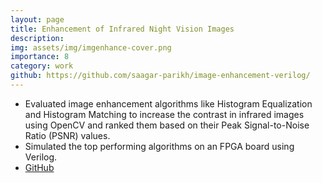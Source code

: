```yaml
---
layout: page
title: Enhancement of Infrared Night Vision Images
description:
img: assets/img/imgenhance-cover.png
importance: 8
category: work
github: https://github.com/saagar-parikh/image-enhancement-verilog/
---
```


- Evaluated image enhancement algorithms like Histogram Equalization and Histogram Matching to increase the contrast in infrared images using OpenCV and ranked them based on their Peak Signal-to-Noise Ratio (PSNR) values.
- Simulated the top performing algorithms on an FPGA board using Verilog.
- [GitHub](https://github.com/saagar-parikh/image-enhancement-verilog)


